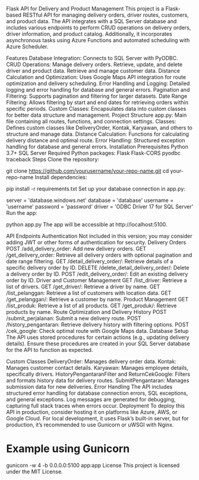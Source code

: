 Flask API for Delivery and Product Management
This project is a Flask-based RESTful API for managing delivery orders, driver routes, customers, and product data. The API integrates with a SQL Server database and includes various endpoints to perform CRUD operations on delivery orders, driver information, and product catalog. Additionally, it incorporates asynchronous tasks using Azure Functions and automated scheduling with Azure Scheduler.

Features
Database Integration: Connects to SQL Server with PyODBC.
CRUD Operations:
Manage delivery orders.
Retrieve, update, and delete driver and product data.
Retrieve and manage customer data.
Distance Calculation and Optimization: Uses Google Maps API integration for route optimization and delivery scheduling.
Error Handling and Logging: Detailed logging and error handling for database and general errors.
Pagination and Filtering: Supports pagination and filtering for larger datasets.
Date Range Filtering: Allows filtering by start and end dates for retrieving orders within specific periods.
Custom Classes: Encapsulates data into custom classes for better data structure and management.
Project Structure
app.py: Main file containing all routes, functions, and connection settings.
Classes: Defines custom classes like DeliveryOrder, Kontak, Karyawan, and others to structure and manage data.
Distance Calculation: Functions for calculating delivery distance and optimal route.
Error Handling: Structured exception handling for database and general errors.
Installation
Prerequisites
Python 3.7+
SQL Server
Required Python packages:
Flask
Flask-CORS
pyodbc
traceback
Steps
Clone the repository:

git clone https://github.com/yourusername/your-repo-name.git
cd your-repo-name
Install dependencies:

pip install -r requirements.txt
Set up your database connection in app.py:

server = 'database.windows.net'
database = 'database'
username = 'username'
password = 'password'
driver = 'ODBC Driver 17 for SQL Server'
Run the app:

python app.py
The app will be accessible at http://localhost:5100.

API Endpoints
Authentication
Not included in this version; you may consider adding JWT or other forms of authentication for security.
Delivery Orders
POST /add_delivery_order: Add new delivery orders.
GET /get_delivery_order: Retrieve all delivery orders with optional pagination and date range filtering.
GET /detail_delivery_order/<id>: Retrieve details of a specific delivery order by ID.
DELETE /delete_detail_delivery_order/<id>: Delete a delivery order by ID.
POST /edit_delivery_order/<id>: Edit an existing delivery order by ID.
Driver and Customer Management
GET /list_driver: Retrieve a list of drivers.
GET /get_driver/<name>: Retrieve a driver by name.
GET /list_pelanggan: Retrieve a list of customers with location data.
GET /get_pelanggan/<name>: Retrieve a customer by name.
Product Management
GET /list_produk: Retrieve a list of all products.
GET /get_produk/<name>: Retrieve products by name.
Route Optimization and Delivery History
POST /submit_perjalanan: Submit a new delivery route.
POST /history_pengantaran: Retrieve delivery history with filtering options.
POST /cek_google: Check optimal route with Google Maps data.
Database Setup
The API uses stored procedures for certain actions (e.g., updating delivery details). Ensure these procedures are created in your SQL Server database for the API to function as expected.

Custom Classes
DeliveryOrder: Manages delivery order data.
Kontak: Manages customer contact details.
Karyawan: Manages employee details, specifically drivers.
HistoryPengantaranFilter and ReturnCekGoogle: Filters and formats history data for delivery routes.
SubmitPengantaran: Manages submission data for new deliveries.
Error Handling
The API includes structured error handling for database connection errors, SQL exceptions, and general exceptions.
Log messages are generated for debugging, capturing full stack traces when errors occur.
Deployment
To deploy this API in production, consider hosting it on platforms like Azure, AWS, or Google Cloud. For local development, it uses Flask’s built-in server, but for production, it’s recommended to use Gunicorn or uWSGI with Nginx.

# Example using Gunicorn
gunicorn -w 4 -b 0.0.0.0:5100 app:app
License
This project is licensed under the MIT License.


